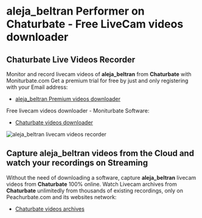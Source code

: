 # aleja_beltran Performer on Chaturbate - Free LiveCam videos downloader

## Chaturbate Live Videos Recorder

Monitor and record livecam videos of **aleja_beltran** from **Chaturbate** with Moniturbate.com
Get a premium trial for free by just and only registering with your Email address:
* [aleja_beltran Premium videos downloader](https://moniturbate.com/request-demo-licence-key.html)

Free livecam videos downloader - Moniturbate Software:
* [Chaturbate videos downloader](https://moniturbate.com/moniturbate-download-software.html)

![aleja_beltran livecam videos recorder](https://peachurnet.com/templates/moniturbate-software.png)


## Capture aleja_beltran videos from the Cloud and watch your recordings on Streaming

Without the need of downloading a software, capture **aleja_beltran** livecam videos from **Chaturbate** 100% online.
Watch Livecam archives from **Chaturbate** unlimitedly from thousands of existing recordings, only on Peachurbate.com and its websites network:
* [Chaturbate videos archives](https://peachurnet.com/)